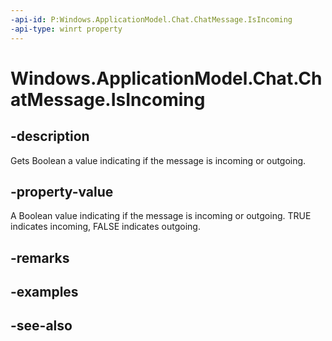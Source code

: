 ```yaml
---
-api-id: P:Windows.ApplicationModel.Chat.ChatMessage.IsIncoming
-api-type: winrt property
---
```


<!-- Property syntax
public bool IsIncoming { get;  set; }
-->

# Windows.ApplicationModel.Chat.ChatMessage.IsIncoming

## -description
Gets Boolean a value indicating if the message is incoming or outgoing.

## -property-value
A Boolean value indicating if the message is incoming or outgoing. TRUE indicates incoming, FALSE indicates outgoing.

## -remarks

## -examples

## -see-also
